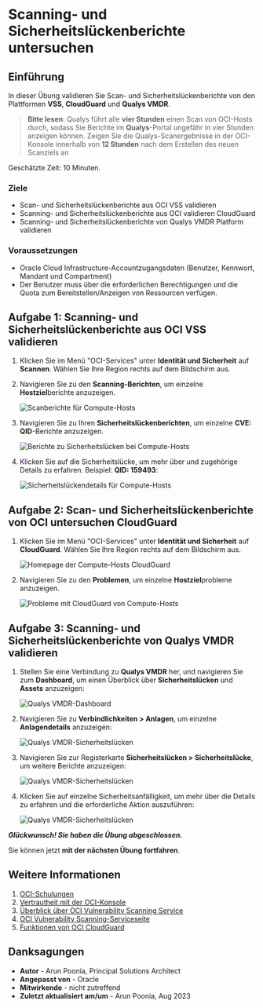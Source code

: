 # Scanning- und Sicherheitslückenberichte untersuchen

## Einführung

In dieser Übung validieren Sie Scan- und Sicherheitslückenberichte von den Plattformen **VSS**, **CloudGuard** und **Qualys VMDR**.

> **Bitte lesen**: Qualys führt alle **vier Stunden** einen Scan von OCI-Hosts durch, sodass Sie Berichte im **Qualys**\-Portal ungefähr in vier Stunden anzeigen können. Zeigen Sie die Qualys-Scanergebnisse in der OCI-Konsole innerhalb von **12 Stunden** nach dem Erstellen des neuen Scanziels an

Geschätzte Zeit: 10 Minuten.

### Ziele

*   Scan- und Sicherheitslückenberichte aus OCI VSS validieren
*   Scanning- und Sicherheitslückenberichte aus OCI validieren CloudGuard
*   Scanning- und Sicherheitslückenberichte von Qualys VMDR Platform validieren

### Voraussetzungen

*   Oracle Cloud Infrastructure-Accountzugangsdaten (Benutzer, Kennwort, Mandant und Compartment)
*   Der Benutzer muss über die erforderlichen Berechtigungen und die Quota zum Bereitstellen/Anzeigen von Ressourcen verfügen.

## Aufgabe 1: Scanning- und Sicherheitslückenberichte aus OCI VSS validieren

1.  Klicken Sie im Menü "OCI-Services" unter **Identität und Sicherheit** auf **Scannen**. Wählen Sie Ihre Region rechts auf dem Bildschirm aus.
    
2.  Navigieren Sie zu den **Scanning-Berichten**, um einzelne **Hostziel**berichte anzuzeigen.
    
    ![Scanberichte für Compute-Hosts](../common/images/compute-target-scanning-reports.png " ")
    
3.  Navigieren Sie zu Ihren **Sicherheitslückenberichten**, um einzelne **CVE: QID**\-Berichte anzuzeigen.
    
    ![Berichte zu Sicherheitslücken bei Compute-Hosts](../common/images/compute-target-vulnerabilities-reports.png " ")
    
4.  Klicken Sie auf die Sicherheitslücke, um mehr über und zugehörige Details zu erfahren. Beispiel: **QID: 159493**:
    
    ![Sicherheitslückendetails für Compute-Hosts](../common/images/compute-target-vulnerabilities-details-reports.png " ")
    

## Aufgabe 2: Scan- und Sicherheitslückenberichte von OCI untersuchen CloudGuard

1.  Klicken Sie im Menü "OCI-Services" unter **Identität und Sicherheit** auf **CloudGuard**. Wählen Sie Ihre Region rechts auf dem Bildschirm aus.
    
    ![Homepage der Compute-Hosts CloudGuard](../common/images/cloudguard-home-page.png " ")
    
2.  Navigieren Sie zu den **Problemen**, um einzelne **Hostziel**probleme anzuzeigen.
    
    ![Probleme mit CloudGuard von Compute-Hosts](../common/images/cloudguard-problem-page.png " ")
    

## Aufgabe 3: Scanning- und Sicherheitslückenberichte von Qualys VMDR validieren

1.  Stellen Sie eine Verbindung zu **Qualys VMDR** her, und navigieren Sie zum **Dashboard**, um einen Überblick über **Sicherheitslücken** und **Assets** anzuzeigen:
    
    ![Qualys VMDR-Dashboard](../common/images/qualys-vmdr-vulnerabilities.png " ")
    
2.  Navigieren Sie zu **Verbindlichkeiten > Anlagen**, um einzelne **Anlagendetails** anzuzeigen:
    
    ![Qualys VMDR-Sicherheitslücken](../common/images/qualys-vmdr-vulnerabilities-hosts.png " ")
    
3.  Navigieren Sie zur Registerkarte **Sicherheitslücken > Sicherheitslücke**, um weitere Berichte anzuzeigen:
    
    ![Qualys VMDR-Sicherheitslücken](../common/images/qualys-vmdr-vulnerabilities-hosts-details.png " ")
    
4.  Klicken Sie auf einzelne Sicherheitsanfälligkeit, um mehr über die Details zu erfahren und die erforderliche Aktion auszuführen:
    
    ![Qualys VMDR-Sicherheitslücken](../common/images/qualys-vmdr-vulnerability.png " ")
    

_**Glückwunsch! Sie haben die Übung abgeschlossen.**_

Sie können jetzt **mit der nächsten Übung fortfahren**.

## Weitere Informationen

1.  [OCI-Schulungen](https://www.oracle.com/cloud/iaas/training/)
2.  [Vertrautheit mit der OCI-Konsole](https://docs.us-phoenix-1.oraclecloud.com/Content/GSG/Concepts/console.htm)
3.  [Überblick über OCI Vulnerability Scanning Service](https://docs.oracle.com/en-us/iaas/scanning/home.htm)
4.  [OCI Vulnerability Scanning-Serviceseite](https://www.oracle.com/security/cloud-security/cloud-guard/)
5.  [Funktionen von OCI CloudGuard](https://www.oracle.com/security/cloud-security/cloud-guard/)

## Danksagungen

*   **Autor** - Arun Poonia, Principal Solutions Architect
*   **Angepasst von** - Oracle
*   **Mitwirkende** - nicht zutreffend
*   **Zuletzt aktualisiert am/um** - Arun Poonia, Aug 2023